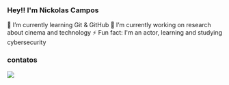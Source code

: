 ### Hey!! I'm Nickolas Campos

🌱 I’m currently learning Git & GitHub
🔭 I’m currently working on research about cinema and technology
⚡ Fun fact: I'm an actor, learning and studying cybersecurity

### contatos
<div>
<a href="https://www.linkedin.com/in/nickolas-campos-2822121b4" target="_blank"><img src="https://img.shields.io/badge/-LinkedIn-%230077B5?style=for-the-badge&logo=linkedin&logoColor=white" target="_blank"></a> 
</div>

<!--
**NickolasSol/nickolassol** is a ✨ _special_ ✨ repository because its `README.md` (this file) appears on your GitHub profile.

Here are some ideas to get you started:

- 🔭 I’m currently working on ...
- 🌱 I’m currently learning ...
- 👯 I’m looking to collaborate on ...
- 🤔 I’m looking for help with ...
- 💬 Ask me about ...
- 📫 How to reach me: ...
- 😄 Pronouns: ...
- ⚡ Fun fact: ...
-->
